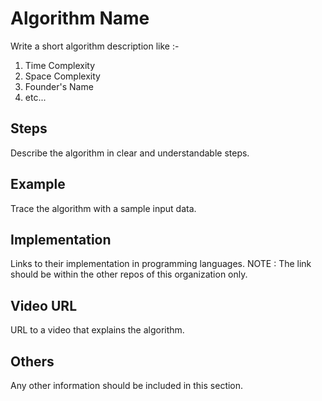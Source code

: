 # Algorithm Name

Write a short algorithm description like :-
1. Time Complexity 
2. Space Complexity
3. Founder's Name
4. etc...

## Steps

Describe the algorithm in clear and understandable steps.

## Example

Trace the algorithm with a sample input data.

## Implementation

Links to their implementation in programming languages.
NOTE : The link should be within the other repos of this organization only.

## Video URL

URL to a video that explains the algorithm. 

## Others

Any other information should be included in this section.
